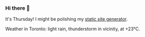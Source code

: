 ### Hi there :wave:

It's Thursday! I might be polishing my [static site generator](https://github.com/bewuethr/pandoc-bash-blog).

Weather in Toronto: light rain, thunderstorm in vicinity, at +23°C.
